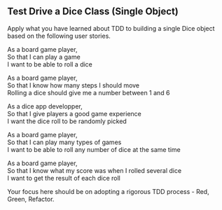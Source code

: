 ## Test Drive a Dice Class (Single Object)
Apply what you have learned about TDD to building a single Dice object based on the following user stories.

<p>As a board game player,<br>
So that I can play a game<br>
I want to be able to roll a dice</p>

<p>As a board game player,<br>
So that I know how many steps I should move<br>
Rolling a dice should give me a number between 1 and 6</p>

<p>As a dice app developper,<br>
So that I give players a good game experience<br>
I want the dice roll to be randomly picked</p>

<p>As a board game player,<br>
So that I can play many types of games<br>
I want to be able to roll any number of dice at the same time</p>

<p>As a board game player,<br>
So that I know what my score was when I rolled several dice<br>
I want to get the result of each dice roll</p>

Your focus here should be on adopting a rigorous TDD process - Red, Green, Refactor.